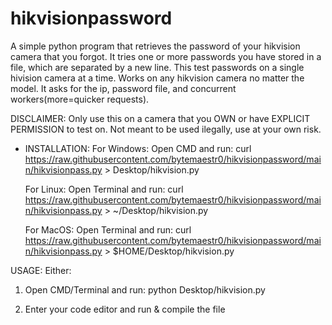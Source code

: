 # hikvisionpassword
A simple python program that retrieves the password of your hikvision camera that you forgot.
It tries one or more passwords you have stored in a file, which are separated by a new line. This test passwords on a single hivision camera at a time. Works on any hikvision camera no matter the model. 
It asks for the ip, password file, and concurrent workers(more=quicker requests).

DISCLAIMER: Only use this on a camera that you OWN or have EXPLICIT PERMISSION to test on. Not meant to be used ilegally, use at your own risk.

- INSTALLATION:
    For Windows:
  Open CMD and run:
curl https://raw.githubusercontent.com/bytemaestr0/hikvisionpassword/main/hikvisionpass.py > Desktop/hikvision.py

    For Linux:
  Open Terminal and run:
curl https://raw.githubusercontent.com/bytemaestr0/hikvisionpassword/main/hikvisionpass.py > ~/Desktop/hikvision.py

    For MacOS:
  Open Terminal and run:
curl https://raw.githubusercontent.com/bytemaestr0/hikvisionpassword/main/hikvisionpass.py > $HOME/Desktop/hikvision.py


USAGE:
Either:

1. Open CMD/Terminal and run: python Desktop/hikvision.py

2. Enter your code editor and run & compile the file
